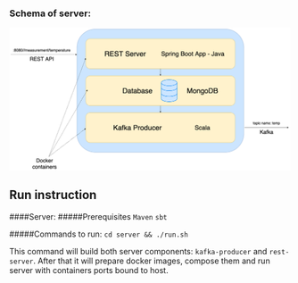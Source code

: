 ### Schema of server:
![Schema](./server_schema.png)


## Run instruction
####Server:
#####Prerequisites
``Maven``
``sbt``

#####Commands to run: 
``cd server && ./run.sh``

This command will build both server components: ``kafka-producer`` and ``rest-server``. 
After that it will prepare docker images, compose them and run server with containers ports bound to host.


